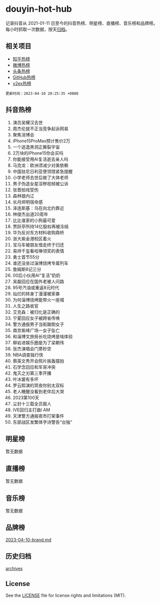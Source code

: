 # douyin-hot-hub

记录抖音从 2021-01-11 日至今的抖音热榜、明星榜、直播榜、音乐榜和品牌榜。每小时抓取一次数据，按天[归档](archives)。

## 相关项目

- [知乎热榜](https://github.com/lonnyzhang423/zhihu-hot-hub)
- [微博热榜](https://github.com/lonnyzhang423/weibo-hot-hub)
- [头条热榜](https://github.com/lonnyzhang423/toutiao-hot-hub)
- [GitHub热榜](https://github.com/lonnyzhang423/github-hot-hub)
- [v2ex热榜](https://github.com/lonnyzhang423/v2ex-hot-hub)


`更新时间：2023-04-10 20:25:35 +0800`

## 抖音热榜

1. 演员吴耀汉去世
1. 周杰伦就不正当竞争起诉网易
1. 聚焦消博会
1. iPhone15ProMax预计售价2万
1. 一个逃逸黑洞正撕裂宇宙
1. 2万块的iPhone15你会买吗
1. 你能接受用AI复活逝去亲人吗
1. 马克龙：欧洲须减少对美依赖
1. 中国驻尼日利亚使领馆紧急提醒
1. 小学老师去世后做了大体老师
1. 男子伪造女星淫秽视频被公诉
1. 张晋拍戏受伤
1. 森林狼内讧
1. 长月烬明宿命感
1. 泽连斯基：乌在向北约靠近
1. 林俊杰出道20周年
1. 比比谁家的小狗最可爱
1. 贾跃亭所持14亿股权再被冻结
1. 华为反对东方材料收购鼎桥
1. 浙大紫金港校区着火
1. 宝马车被朋友借走终于归还
1. 易烊千玺看哈琳领奖的表情
1. 勇士首节55分
1. 谁还没坐过淄博烧烤专属列车
1. 詹姆斯8记三分
1. 00后小伙用AI“复活”奶奶
1. 吴磊回应在国外老被人问路
1. 95号汽油或重返8元时代
1. 灿烂的转身丁漫漫被家暴
1. 为何淄博烧烤能带火一座城
1. 人生之路收官
1. 艾克森：被归化是正确的
1. 宁夏回应女子被跨省传唤
1. 警方通报男子当街踹倒女子
1. 南京紫峰广场一女子坠亡
1. 和淄博文旅局长吃烧烤是啥体验
1. 柳岩进娱乐圈是为了梁朝伟
1. 张杰演唱会门票秒空
1. NBA调查独行侠
1. 蔡英文秀开会照片挨轰摆拍
1. 石学念回应和军哥冲突
1. 鬼灭之刃第三季开播
1. 叶冰裳有多坏
1. 罗云熙演的冥夜你别太双标
1. 老人睡醒没看到老伴后大哭
1. 2023第100天
1. 尘封十三载全员狠人
1. IVE回归主打曲I AM
1. 天津警方通报夜市打架事件
1. 东部战区发繁体字诗警告“台独”

## 明星榜

暂无数据

## 直播榜

暂无数据

## 音乐榜

暂无数据

## 品牌榜

[2023-04-10-brand.md](archives/2023-04-10-brand.md)

## 历史归档

[archives](archives)

## License

See the [LICENSE](LICENSE) file for license rights and limitations (MIT).
